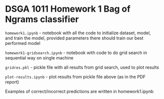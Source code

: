 # DSGA 1011 Homework 1 Bag of Ngrams classifier

`homework1.ipynb` - notebook with all the code to initialize dataset, model, and train the model, provided parameters there should train our best performed model

`homework1-gridsearch.ipynb` - notebook with code to do grid search in sequential way on single machine

`gridres.pkl` - pickle file with all results from grid search, used to plot results

`plot-results.ipynb` - plot results from pickle file above (as in the PDF report)


Examples of correct/incorrect predictions are written in homework1.ipynb
